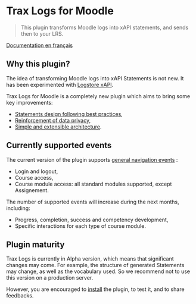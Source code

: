 # Trax Logs for Moodle

> This plugin transforms Moodle logs into xAPI statements, and sends then to your LRS.

[Documentation en français](docs/fr/README)

## Why this plugin?

The idea of transforming Moodle logs into xAPI Statements is not new. 
It has been experimented with [Logstore xAPI](https://moodle.org/plugins/view/logstore_xapi).

Trax Logs for Moodle is a completely new plugin which aims to bring some key improvements:
* [Statements design following best practices](docs/en/best-practices.md),
* [Reinforcement of data privacy](docs/en/privacy.md),
* [Simple and extensible architecture](docs/en/tech.md).


## Currently supported events

The current version of the plugin supports [general navigation events](docs/en/events.md) :
* Login and logout,
* Course access,
* Course module access: all standard modules supported, except Assignement.

The number of supported events will increase during the next months, including:
* Progress, completion, success and competency development,
* Specific interactions for each type of course module.


## Plugin maturity

Trax Logs is currently in Alpha version, which means that significant changes may come.
For example, the structure of generated Statements may change, as well as the vocabulary used.
So we recommend not to use this version on a production server.

However, you are encouraged to [install](docs/en/tech.md) the plugin, to test it, and to share feedbacks.



